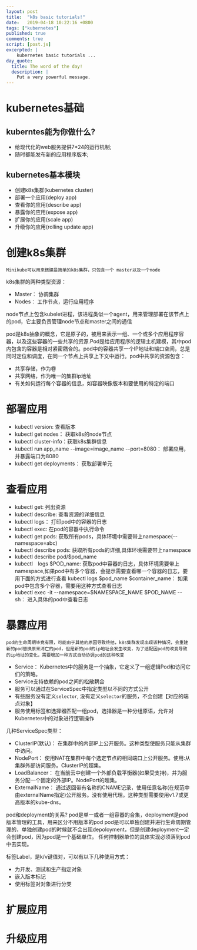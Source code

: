 ```yaml
---
layout: post
title:  "k8s basic tutorials!"
date:   2019-04-18 10:22:16 +0800
tags: ["kubernetes"]
published: true
comments: true
script: [post.js]
excerpted: |
    kubernetes basic tutorials ...
day_quote:
  title: The word of the day!
  description: |
    Put a very powerful message.
---
```



# kubernetes基础

## kuberntes能为你做什么?
- 给现代化的web服务提供7*24的运行机制;
- 随时都能发布新的应用程序版本;

## kubernetes基本模块
- 创建k8s集群(kubernetes cluster)
- 部署一个应用(deploy app)
- 查看你的应用(describe app)
- 暴露你的应用(expose app)
- 扩展你的应用(scale app)
- 升级你的应用(rolling update app)

# 创建k8s集群
`Minikube可以用来搭建最简单的k8s集群，只包含一个 master以及一个node`

k8s集群的两种类型资源：
- Master： 协调集群
- Nodes： 工作节点，运行应用程序

node节点上包含kubelet进程，该进程类似一个agent，用来管理部署在该节点上的pod，它主要负责管理node节点和master之间的通信

pod是k8s抽象的概念，它是原子的，被用来表示一组、一个或多个应用程序容器，以及这些容器的一些共享的资源.Pod是给应用程序的逻辑主机建模，其中pod内包含的容器是相对紧密耦合的。pod中的容器共享一个IP地址和端口空间，总是同时定位和调度，在同一个节点上共享上下文中运行。pod中共享的资源包含：
- 共享存储，作为卷
- 共享网络，作为唯一的集群ip地址
- 有关如何运行每个容器的信息，如容器映像版本和要使用的特定的端口

# 部署应用
- kubectl version: 查看版本
- kubectl get nodes： 获取k8s的node节点
- kubectl cluster-info：获取k8s集群信息
- kubectl run app_name --image=image_name --port=8080： 部署应用，并暴露端口为8080
- kubectl get deployments： 获取部署单元


# 查看应用
- kubectl get: 列出资源
- kubectl describe: 查看资源的详细信息
- kubectl logs： 打印pod中的容器的日志
- kubectl exec: 在pod的容器中执行命令
- kubectl get pods: 获取所有pods，具体环境中需要带上namespace(--namespace=abc)
- kubectl describe pods: 获取所有pods的详细,具体环境需要带上namespace
- kubectl describe pod/$pod_name
- kubectl　logs $POD_name: 获取pod中容器的日志，具体环境需要带上namespace,如果pod中有多个容器，会提示需要查看哪一个容器的日志，要用下面的方式进行查看
  kubectl logs $pod_name  $container_name： 如果pod中包含多个容器，需要用这种方式查看日志
- kubectl exec -it --namespace=$NAMESPACE_NAME $POD_NAME --  sh： 进入具体的pod中查看日志


# 暴露应用
`pod的生命周期毕竟有限，可能由于其他的原因导致终结，k8s集群发现出现该种情况，会重建新的pod替换原来消亡的pod，但是新的pod的ip地址会发生改变，为了适配因pod的改变导致的ip地址的变化，需要增加一种方式自动协调pod的这种改变`

- Service： Kubernetes中的服务是一个抽象，它定义了一组逻辑Pod和访问它们的策略。
- Service支持依赖的pod之间的松散耦合
- 服务可以通过在ServiceSpec中指定类型以不同的方式公开
- 有些服务没有定义`selector`, 没有定义`selector`的服务，不会创建【对应的端点对象】
- 服务使用标签和选择器匹配一组pod，选择器是一种分组原语，允许对Kubernetes中的对象进行逻辑操作

几种ServiceSpec类型：
- ClusterIP(默认)： 在集群中的内部IP上公开服务。这种类型使服务只能从集群中访问。
- NodePort： 使用NAT在集群中每个选定节点的相同端口上公开服务。使用<NodeIP>:<NodePort>从集群外部访问服务。ClusterIP的超集。
- LoadBalancer： 在当前云中创建一个外部负载平衡器(如果受支持)，并为服务分配一个固定的外部IP。NodePort的超集。
- ExternalName： 通过返回带有名称的CNAME记录，使用任意名称(在规范中由externalName指定)公开服务。没有使用代理。这种类型需要使用v1.7或更高版本的kube-dns。


pod和deployment的关系?
pod是单一或者一组容器的合集，deployment是pod版本管理的工具，用来区分不用版本的pod
pod是可以单独创建并进行生命周期管理的，单独创建pod的时候就不会出现depoloyment，但是创建deployment一定会创建pod，因为pod是一个基础单位。
任何控制器单位的具体实现必须落到pod中去实现。


标签Label，是k/v键值对，可以有以下几种使用方式：
- 为开发、测试和生产指定对象
- 嵌入版本标记
- 使用标签对对象进行分类


# 扩展应用

# 升级应用
